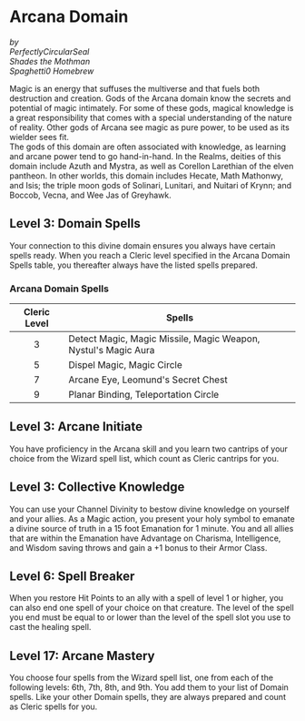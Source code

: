 # Arcana Domain

*by*  
*PerfectlyCircularSeal*  
*Shades the Mothman*  
*Spaghetti0 Homebrew*  

Magic is an energy that suffuses the multiverse and that fuels both destruction and creation. Gods of the Arcana domain know the secrets and potential of magic intimately. For some of these gods, magical knowledge is a great responsibility that comes with a special understanding of the nature of reality. Other gods of Arcana see magic as pure power, to be used as its wielder sees fit.  
The gods of this domain are often associated with knowledge, as learning and arcane power tend to go hand-in-hand. In the Realms, deities of this domain include Azuth and Mystra, as well as Corellon Larethian of the elven pantheon. In other worlds, this domain includes Hecate, Math Mathonwy, and Isis; the triple moon gods of Solinari, Lunitari, and Nuitari of Krynn; and Boccob, Vecna, and Wee Jas of Greyhawk.

## Level 3: Domain Spells
Your connection to this divine domain ensures you always have certain spells ready. When you reach a Cleric level specified in the Arcana Domain Spells table, you thereafter always have the listed spells prepared.

### Arcana Domain Spells
| Cleric Level | Spells                                                         |
|:------------:|----------------------------------------------------------------|
| 3            | Detect Magic, Magic Missile, Magic Weapon, Nystul's Magic Aura |
| 5            | Dispel Magic, Magic Circle                                     |
| 7            | Arcane Eye, Leomund's Secret Chest                             |
| 9            | Planar Binding, Teleportation Circle                           |

## Level 3: Arcane Initiate
You have proficiency in the Arcana skill and you learn two cantrips of your choice from the Wizard spell list, which count as Cleric cantrips for you.

## Level 3: Collective Knowledge
You can use your Channel Divinity to bestow divine knowledge on yourself and your allies. As a Magic action, you present your holy symbol to emanate a divine source of truth in a 15 foot Emanation for 1 minute. You and all allies that are within the Emanation have Advantage on Charisma, Intelligence, and Wisdom saving throws and gain a +1 bonus to their Armor Class.

## Level 6: Spell Breaker
When you restore Hit Points to an ally with a spell of level 1 or higher, you can also end one spell of your choice on that creature. The level of the spell you end must be equal to or lower than the level of the spell slot you use to cast the healing spell.

## Level 17: Arcane Mastery
You choose four spells from the Wizard spell list, one from each of the following levels: 6th, 7th, 8th, and 9th. You add them to your list of Domain spells. Like your other Domain spells, they are always prepared and count as Cleric spells for you.
